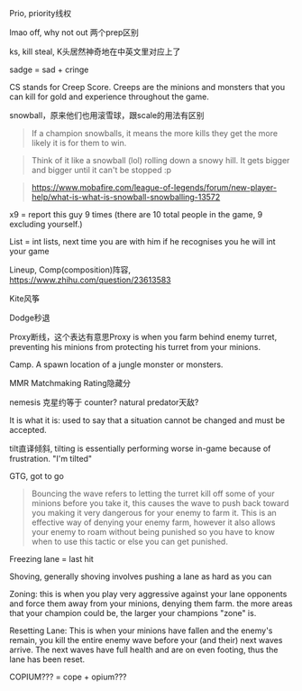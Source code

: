 <!-- ex_nolevel -->

Prio, priority线权

lmao off, why not out 两个prep区别

ks, kill steal, K头居然神奇地在中英文里对应上了

sadge = sad + cringe

CS stands for Creep Score. Creeps are the minions and monsters that you can kill for gold and experience throughout the game. 

snowball，原来他们也用滚雪球，跟scale的用法有区别
>If a champion snowballs, it means the more kills they get the more likely it is for them to win.

>Think of it like a snowball (lol) rolling down a snowy hill. It gets bigger and bigger until it can't be stopped :p

>https://www.mobafire.com/league-of-legends/forum/new-player-help/what-is-what-is-snowball-snowballing-13572 

x9 = report this guy 9 times (there are 10 total people in the game, 9 excluding yourself.)

List = int lists, next time you are with him if he recognises you he will int your game

Lineup, Comp(composition)阵容, https://www.zhihu.com/question/23613583

Kite风筝

Dodge秒退

Proxy断线，这个表达有意思Proxy is when you farm behind enemy turret, preventing his minions from protecting his turret from your minions.

Camp. A spawn location of a jungle monster or monsters.

MMR Matchmaking Rating隐藏分

nemesis 克星约等于 counter? natural predator天敌?

It is what it is: used to say that a situation cannot be changed and must be accepted.

tilt直译倾斜, tilting is essentially performing worse in-game because of frustration. "I'm tilted"

GTG, got to go

>Bouncing the wave refers to letting the turret kill off some of your minions before you take it, this causes the wave to push back toward you making it very dangerous for your enemy to farm it. This is an effective way of denying your enemy farm, however it also allows your enemy to roam without being punished so you have to know when to use this tactic or else you can get punished.

Freezing lane = last hit

Shoving, generally shoving involves pushing a lane as hard as you can

Zoning: this is when you play very aggressive against your lane opponents and force them away from your minions, denying them farm. the more areas that your champion could be, the larger your champions "zone" is.

Resetting Lane: This is when your minions have fallen and the enemy's remain, you kill the entire enemy wave before your (and their) next waves arrive. The next waves have full health and are on even footing, thus the lane has been reset.

COPIUM??? = cope + opium???